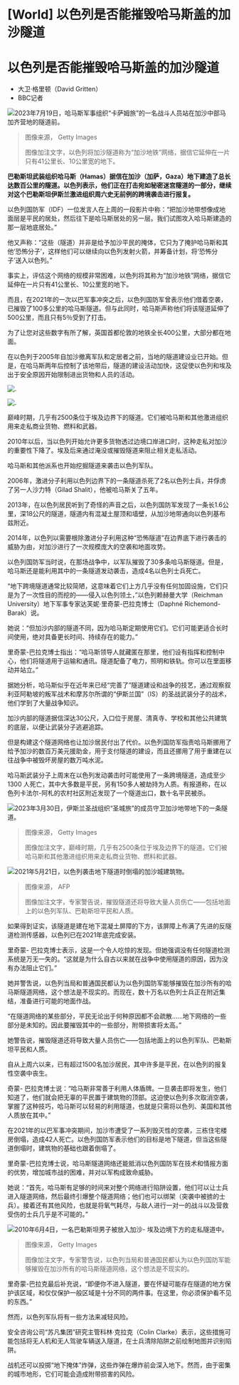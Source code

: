 # [World] 以色列是否能摧毁哈马斯盖的加沙隧道

#  以色列是否能摧毁哈马斯盖的加沙隧道

  * 大卫·格里顿（David Gritten） 
  * BBC记者 


![2023年7月19日，哈马斯军事组织“卡萨姆旅”的一名战斗人员站在加沙中部马加齐营地的隧道前。](_131408796_gettyimages-1546737195.jpg)

> 图像来源，  Getty Images
>
> 图像加注文字，以色列将加沙隧道称为“加沙地铁”网络，据信它延伸在一片只有41公里长、10公里宽的地下。

**巴勒斯坦武装组织哈马斯（Hamas）据信在加沙（加萨，Gaza）地下建造了总长达数百公里的隧道。以色列表示，他们正在打击宛如秘密迷宫隧道的一部分，继续对这个巴勒斯坦伊斯兰激进组织周六史无前例的跨境袭击进行报复。**

以色列国防军（IDF）一位发言人在上周的一段影片中称：“把加沙地带想像成地面层是平民的居处，然后往下是哈马斯居处的另一层。我们试图攻入哈马斯建造的那一层地底居处。”

他又声称：“这些（隧道）并非是给予加沙平民的掩体，它只为了掩护哈马斯和其他‘恐怖分子’，这样他们可以继续向以色列发射火箭，并筹备计划，将‘恐怖分子’送入以色列。”

事实上，评估这个网络的规模非常困难，以色列将其称为“加沙地铁”网络，据信它延伸在一片只有41公里长、10公里宽的地下。

而且，在2021年的一次以巴军事冲突之后，以色列国防军曾表示他们借着空袭，已摧毁了100多公里的哈马斯隧道。但与此同时，哈马斯声称他们将该隧道延伸了500公里，而且只有5％受到了打击。

为了让您对这些数字有所了解，英国首都伦敦的地铁全长400公里，大部分都在地面。

在以色列于2005年自加沙撤离军队和定居者之前，当地的隧道建设业已开始。但是，在哈马斯两年后控制了该地带后，隧道的建设活动加快，这促使以色列和埃及出于安全原因开始限制进出货物和人员的活动。

![.](_131441633_china_gaza_tunnels_update_640-nc-2x.png)

![.](_131441635_hamas_tunnels_2021-2x-nc.png)

巅峰时期，几乎有2500条位于埃及边界下的隧道。它们被哈马斯和其他激进组织用来走私商业货物、燃料和武器。

2010年以后，当以色列开始允许更多货物透过边境口岸进口时，这种走私对加沙的重要性下降了。埃及后来通过淹没或摧毁隧道来阻止相关走私活动。

哈马斯和其他派系也开始挖掘隧道来袭击以色列军队。

2006年，激进分子利用以色列边界下的一条隧道杀死了2名以色列士兵，并俘虏了另一人沙力特（Gilad Shalit），他被哈马斯关了五年。

2013年，在以色列居民听到了奇怪的声音之后，以色列国防军发现了一条长1.6公里，深18公尺的隧道，隧道内有混凝土屋顶和墙壁，从加沙地带通向以色列基布兹附近。

2014年，以色列以需要根除激进分子利用这种“恐怖隧道”在边界底下进行袭击的威胁为由，对加沙进行了一次规模庞大的空袭和地面攻势。

以色列国防军当时说，在那场战争中，以军队摧毁了30多条哈马斯隧道。但是，哈马斯还是能利用其中的一条隧道发动袭击，造成4名以色列士兵死亡。


“地下跨境隧道通常比较简陋，这意味着它们上方几乎没有任何加固设施，它们只是为了一次性目的而挖的——侵入以色列领土，”以色列赖赫曼大学（Reichman University）地下军事专家达芙妮·里奇蒙-巴拉克博士（Daphné Richemond-Barak）说。

她说：“但加沙内部的隧道不同，因为哈马斯定期使用它们。它们可能更适合长时间使用，绝对具备更长时间、持续存在的能力。”

里奇蒙-巴拉克博士指出：“哈马斯领导人就藏匿在那里，他们设有指挥和控制中心，他们将隧道用于运输和通讯。隧道配备了电力，照明和铁轨。你可以在里面移动并站立。”

据她分析，哈马斯似乎在近年来已经“完善了”隧道建设和战争的技艺，通过观察叙利亚阿勒坡的叛军战术和摩苏尔所谓的“伊斯兰国”（IS）的圣战武装分子的战术，他们学到了大量战争知识。

加沙内部的隧道据信深达30公尺，入口位于房屋、清真寺、学校和其他公共建筑的底层，以便让武装分子逃避追踪。

但是构建这个隧道网络也让加沙居民付出了代价。以色列国防军指责哈马斯挪用了给予加沙的数百万美元援助金，用于支付隧道的建设，而且还挪用了用于重建在以往战争中被毁坏房屋的数万吨水泥。

哈马斯武装分子上周末在以色列发动袭击时可能使用了一条跨境隧道，造成至少1300 人死亡，其中大多数是平民，另有150多人被劫持为人质。有报道称，在以色列卡法尔-阿札的农村社区附近发现了一个隧道出口，数十名平民被杀。

![2023年3月30日，伊斯兰圣战组织“圣城旅”的成员守卫加沙地带地下的一条隧道。](_131408788_2c53cea3-8557-4ba6-979d-b25a7910c455.jpg)

> 图像来源，  Getty Images
>
> 图像加注文字，巅峰时期，几乎有2500条位于埃及边界下的隧道。它们被哈马斯和其他激进组织用来走私商业货物、燃料和武器。

![2021年5月21日，以色列袭击地下隧道时倒塌的加沙城建筑物。](_131408799_gettyimages-1233016251.jpg)

> 图像来源，  AFP
>
> 图像加注文字，专家警告说，摧毁隧道还将导致大量人员伤亡——包括地面上的以色列军队、巴勒斯坦平民和人质。

如果得到证实，该隧道是建在地下混凝土屏障的下方，该屏障上布满了先进的反隧道检测传感器，以色列已在2021年底完成安装。

里奇蒙- 巴拉克博士表示，这是一个令人吃惊的发现。但她强调没有任何隧道检测系统是万无一失的。“这就是为什么自古以来就在战争中使用隧道的原因，因为没有办法阻止它们。”

她并警吿说，以色列当局和普通国民都认为以色列国防军能够摧毁在加沙所有的哈马斯隧道网络，这个想法是不现实的。而现在，数十万名以色列士兵正在附近集结，准备进行可能的地面作战。

“在隧道网络的某些部分，平民无论出于何种原因都不会疏散......地下网络的一些部分是未知的。因此要摧毁其中的一些部分，附带损害将太高。”

她警告说，摧毁隧道还将导致大量人员伤亡——包括地面上的以色列军队、巴勒斯坦平民和人质。

自从上周六以来，已有超过1500名加沙居民，其中许多是平民，在以色列的报复性空袭中丧生。

奇蒙- 巴拉克博士说：“哈马斯非常善于利用人体盾牌。一旦袭击即将发生，他们知道了，他们就会把无辜的平民置于建筑物的顶部。这迫使以色列多次取消空袭，掌握了这种技巧，哈马斯可以轻易的利用隧道，也就是只需将以色列、美国和其他人质放在其中。”

在2021年的以巴军事冲突期间，加沙市遭受了一系列毁灭性的空袭，三栋住宅楼房倒塌，造成42人死亡。以色列国防军表示他们的目标是地下隧道，但当这些隧道倒塌时，建筑物的基础也跟着倒塌了。

里奇蒙-巴拉克博士说，哈马斯隧道网络还能抵消以色列国防军在技术和情报方面的优势，增加城市战的困难，并对以军构成致命威胁。

她说：“首先，哈马斯有足够的时间来对整个网络进行陷阱设置，他们可以让士兵进入隧道网络，然后最终引爆整个隧道网络；他们也可以绑架（突袭中被掳的士兵）。接着还有其他风险，也就是将氧气耗尽，与敌人进行一对一的战斗以及营救受伤的士兵几乎是不可能的。”

![2010年6月4日，一名巴勒斯坦男子被放入加沙- 埃及边境下方的走私隧道中。](_101575137_gettyimages-102339384.jpg)

> 图像来源，  Getty Images
>
> 图像加注文字，专家警吿说，以色列当局和普通国民都认为以色列国防军能够摧毁在加沙所有的哈马斯隧道网络，这个想法是不现实的。

里奇蒙-巴拉克最后补充说，“即便你不进入隧道，要在怀疑可能存在隧道的地方保护该区域，和仅仅保护一般区域是十分不同的两件事。在这里，你必须保护看不见的东西。”

然而，以色列军队将有一些方法来减轻风险。

安全咨询公司“苏凡集团”研究主管科林·克拉克（Colin Clarke）表示，这些措施可能包括将无人机和无人驾驶车辆送入隧道，在士兵清除陷阱之前绘制地图并识别陷阱。

战机还可以投掷“地下掩体”炸弹，这些炸弹在爆炸前会深入地下。然而，由于密集的城市地形，它们可能会造成附带损害的风险。


